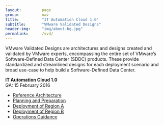```yaml
---
layout:         page
group:          nav
title:          "IT Automation Cloud 1.0"
subtitle:       "VMware Validated Designs"
header-img:     "img/about-bg.jpg"
permalink:      /vvd/
---
```


VMware Validated Designs are architectures and designs created and validated by VMware experts, encompassing the entire set of VMware’s Software-Defined Data Center (SDDC) products. These provide standardized and streamlined designs for each deployment scenario and broad use-case to help build a Software-Defined Data Center.

**IT Automation Cloud 1.0**
<br>GA: 15 February 2016<br>

* [Reference Architecture](/vvd/00-reference-architecture/)
* [Planning and Preparation](/vvd/01-planning-preparation/)
* [Deployment of Region A](/vvd/02-deployment-region-a/)
* [Deployment of Region B](/vvd/03-deployment-region-b/)
* [Operations Guidance](/vvd/04-operational-guidance/)
